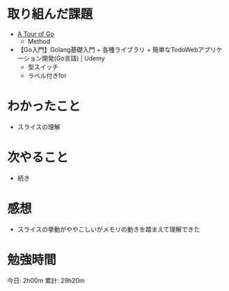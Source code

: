 # 取り組んだ課題

- [A Tour of Go](https://go-tour-jp.appspot.com/welcome/1)
  - Method  
- 【Go入門】Golang基礎入門 + 各種ライブラリ + 簡単なTodoWebアプリケーション開発(Go言語) | Udemy
  - 型スイッチ
  - ラベル付きfor


# わかったこと

- スライスの理解

# 次やること

- 続き

# 感想

- スライスの挙動がややこしいがメモリの動きを踏まえて理解できた



# 勉強時間

今日: 2h00m
累計: 29h20m
